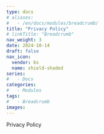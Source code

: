 ```yaml
---
type: docs
# aliases:
#   - /en/docs/modules/breadcrumb/
title: "Privacy Policy"
# linkTitle: "Breadcrumb"
nav_weight: 3
date: 2024-10-14
draft: false
nav_icon:
  vendor: bs
  name: shield-shaded
series:
#   - Docs
categories:
#   - Modules
tags:
#   - Breadcrumb
images:
---
```

Privacy Policy